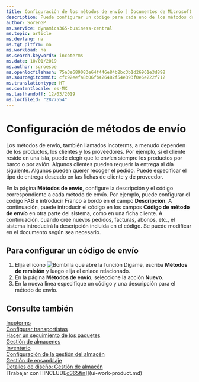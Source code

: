 ```yaml
---
title: Configuración de los métodos de envío | Documentos de Microsoft
description: Puede configurar un código para cada uno de los métodos de envío ofrecidos, por ejemplo, e introducir información sobre ellos.
author: SorenGP
ms.service: dynamics365-business-central
ms.topic: article
ms.devlang: na
ms.tgt_pltfrm: na
ms.workload: na
ms.search.keywords: incoterms
ms.date: 10/01/2019
ms.author: sgroespe
ms.openlocfilehash: 75a3e689083e64f446e84b2bc3b1d26961e3d898
ms.sourcegitcommit: cfc92eefa8b06fb426482f54e393f0e6e222f712
ms.translationtype: HT
ms.contentlocale: es-MX
ms.lasthandoff: 12/03/2019
ms.locfileid: "2877554"
---
```

# <a name="set-up-shipment-methods"></a>Configuración de métodos de envío
Los métodos de envío, también llamados incoterms, a menudo dependen de los productos, los clientes y los proveedores. Por ejemplo, si el cliente reside en una isla, puede elegir que le envíen siempre los productos por barco o por avión. Algunos clientes pueden requerir la entrega al día siguiente. Algunos pueden querer recoger el pedido. Puede especificar el tipo de entrega deseado en las fichas de cliente y de proveedor.

En la página **Métodos de envío**, configure la descripción y el código correspondiente a cada método de envío. Por ejemplo, puede configurar el código FAB e introducir Franco a bordo en el campo **Descripción**. A continuación, puede introducir el código en los campos **Código de método de envío** en otra parte del sistema, como en una ficha cliente. A continuación, cuando cree nuevos pedidos, facturas, abonos, etc., el sistema introducirá la descripción incluida en el código. Se puede modificar en el documento según sea necesario.

## <a name="to-set-up-a-shipment-code"></a>Para configurar un código de envío
1. Elija el icono ![Bombilla que abre la función Dígame](media/ui-search/search_small.png "Dígame qué desea hacer"), escriba **Métodos de remisión** y luego elija el enlace relacionado.
2. En la página **Métodos de envío**, seleccione la acción **Nuevo**.
3. En la nueva línea especifique un código y una descripción para el método de envío.

## <a name="see-also"></a>Consulte también
[Incoterms](https://iccwbo.org/resources-for-business/incoterms-rules)  
[Configurar transportistas](sales-how-to-set-up-shipping-agents.md)  
[Hacer un seguimiento de los paquetes](sales-how-track-packages.md)    
[Gestión de almacenes](warehouse-manage-warehouse.md)  
[Inventario](inventory-manage-inventory.md)  
[Configuración de la gestión del almacén](warehouse-setup-warehouse.md)     
[Gestión de ensamblaje](assembly-assemble-items.md)    
[Detalles de diseño: Gestión de almacén](design-details-warehouse-management.md)  
[Trabajar con [!INCLUDE[d365fin](includes/d365fin_md.md)]](ui-work-product.md)  
